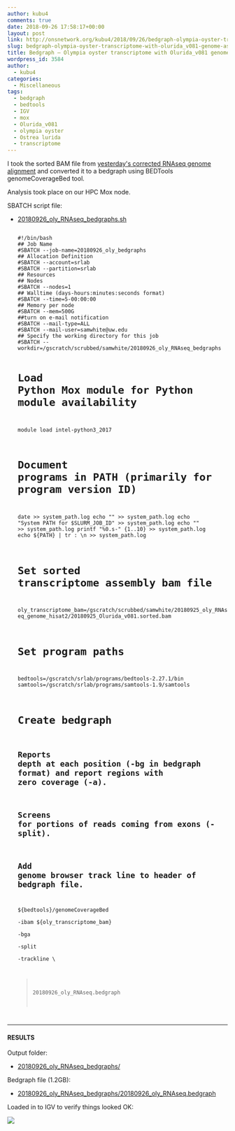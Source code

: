 ```yaml
---
author: kubu4
comments: true
date: 2018-09-26 17:58:17+00:00
layout: post
link: http://onsnetwork.org/kubu4/2018/09/26/bedgraph-olympia-oyster-transcriptome-with-olurida_v081-genome-assembly/
slug: bedgraph-olympia-oyster-transcriptome-with-olurida_v081-genome-assembly
title: Bedgraph – Olympia oyster transcriptome with Olurida_v081 genome assembly
wordpress_id: 3584
author:
  - kubu4
categories:
  - Miscellaneous
tags:
  - bedgraph
  - bedtools
  - IGV
  - mox
  - Olurida_v081
  - olympia oyster
  - Ostrea lurida
  - transcriptome
---
```


I took the sorted BAM file from [yesterday's corrected RNAseq genome alignment](http://onsnetwork.org/kubu4/2018/09/25/transcriptome-alignment-olympia-oyster-rnaseq-reads-aligned-to-genome-with-hisat2/) and converted it to a bedgraph using BEDTools genomeCoverageBed tool.

Analysis took place on our HPC Mox node.

SBATCH script file:





  * [20180926_oly_RNAseq_bedgraphs.sh](http://owl.fish.washington.edu/Athaliana/20180926_oly_RNAseq_bedgraphs/20180926_oly_RNAseq_bedgraphs.sh)




    
    <code>
    #!/bin/bash
    ## Job Name
    #SBATCH --job-name=20180926_oly_bedgraphs
    ## Allocation Definition 
    #SBATCH --account=srlab
    #SBATCH --partition=srlab
    ## Resources
    ## Nodes
    #SBATCH --nodes=1
    ## Walltime (days-hours:minutes:seconds format)
    #SBATCH --time=5-00:00:00
    ## Memory per node
    #SBATCH --mem=500G
    ##turn on e-mail notification
    #SBATCH --mail-type=ALL
    #SBATCH --mail-user=samwhite@uw.edu
    ## Specify the working directory for this job
    #SBATCH --workdir=/gscratch/scrubbed/samwhite/20180926_oly_RNAseq_bedgraphs
    
    # Load Python Mox module for Python module availability
    
    module load intel-python3_2017
    
    # Document programs in PATH (primarily for program version ID)
    
    date >> system_path.log
    echo "" >> system_path.log
    echo "System PATH for $SLURM_JOB_ID" >> system_path.log
    echo "" >> system_path.log
    printf "%0.s-" {1..10} >> system_path.log
    echo ${PATH} | tr : \\n >> system_path.log
    
    # Set sorted transcriptome assembly bam file
    oly_transcriptome_bam=/gscratch/scrubbed/samwhite/20180925_oly_RNAseq_genome_hisat2/20180925_Olurida_v081.sorted.bam
    
    
    # Set program paths
    bedtools=/gscratch/srlab/programs/bedtools-2.27.1/bin
    samtools=/gscratch/srlab/programs/samtools-1.9/samtools
    
    
    # Create bedgraph
    ## Reports depth at each position (-bg in bedgraph format) and report regions with zero coverage (-a).
    ## Screens for portions of reads coming from exons (-split).
    ## Add genome browser track line to header of bedgraph file.
    ${bedtools}/genomeCoverageBed \
    -ibam ${oly_transcriptome_bam} \
    -bga \
    -split \
    -trackline \
    > 20180926_oly_RNAseq.bedgraph
    </code>





* * *





#### RESULTS



Output folder:





  * [20180926_oly_RNAseq_bedgraphs/](http://owl.fish.washington.edu/Athaliana/20180926_oly_RNAseq_bedgraphs/)



Bedgraph file (1.2GB):



  * [20180926_oly_RNAseq_bedgraphs/20180926_oly_RNAseq.bedgraph](http://owl.fish.washington.edu/Athaliana/20180926_oly_RNAseq_bedgraphs/20180926_oly_RNAseq.bedgraph)



Loaded in to IGV to verify things looked OK:

![](http://owl.fish.washington.edu/Athaliana/20180926_oly_RNAseq_coverage_IGV.png)

